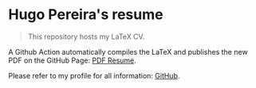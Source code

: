 # Hugo Pereira's resume

> This repository hosts my LaTeX CV.

A Github Action automatically compiles the LaTeX and publishes the new PDF on the GitHub Page: [PDF Resume](https://tigrou23.github.io/resume).

Please refer to my profile for all information: [GitHub](https://github.com/tigrou23).